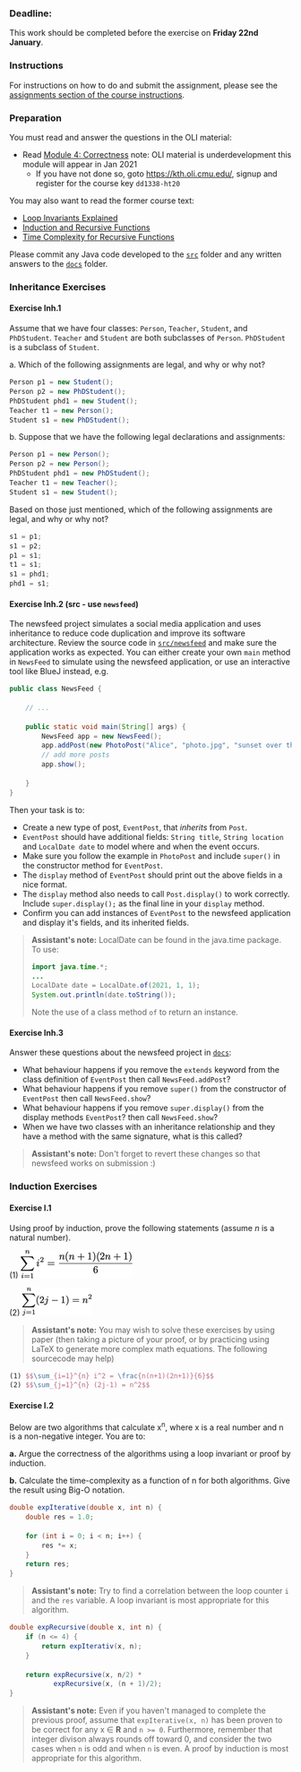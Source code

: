 ### Deadline:
This work should be completed before the exercise on **Friday 22nd January**.

### Instructions
For instructions on how to do and submit the assignment, please see the
[assignments section of the course instructions](https://gits-15.sys.kth.se/inda-20/course-instructions#assignments).

### Preparation
You must read and answer the questions in the OLI material:

- Read [Module 4: Correctness](https://kth.oli.cmu.edu/jcourse/webui/syllabus/module.do?context=d6b30f27ac1f0888043b83b2275e963e) note: OLI material is underdevelopment this module will appear in Jan 2021
  - If you have not done so, goto https://kth.oli.cmu.edu/, signup and register for the course key `dd1338-ht20`

You may also want to read the former course text:

* [Loop Invariants Explained](https://yourbasic.org/algorithms/loop-invariants-explained/)
* [Induction and Recursive Functions](https://yourbasic.org/algorithms/induction-recursive-functions/)
* [Time Complexity for Recursive Functions](https://yourbasic.org/algorithms/time-complexity-recursive-functions/)


Please commit any Java code developed to the [`src`](src) folder and any
written answers to the [`docs`](docs) folder.

### Inheritance Exercises

#### Exercise Inh.1

Assume that we have four classes: `Person`, `Teacher`, `Student`, and
`PhDStudent`. `Teacher` and `Student` are both subclasses of `Person`.
`PhDStudent` is a subclass of `Student`.

a. Which of the following assignments are legal, and why or why not?

```java
Person p1 = new Student();
Person p2 = new PhDStudent();
PhDStudent phd1 = new Student();
Teacher t1 = new Person();
Student s1 = new PhDStudent();
```

b. Suppose that we have the following legal declarations and assignments:

```java
Person p1 = new Person();
Person p2 = new Person();
PhDStudent phd1 = new PhDStudent();
Teacher t1 = new Teacher();
Student s1 = new Student();
```

Based on those just mentioned, which of the following assignments are legal,
and why or why not?

```java
s1 = p1;
s1 = p2;
p1 = s1;
t1 = s1;
s1 = phd1;
phd1 = s1;
```

#### Exercise Inh.2 (src - use `newsfeed`)

The newsfeed project simulates a social media application and uses inheritance to reduce code duplication and improve its software architecture. Review the source code in [`src/newsfeed`](src/newsfeed) and make sure the application works as expected. You can either create your own `main` method in `NewsFeed` to simulate using the newsfeed application, or use an interactive tool like BlueJ instead, e.g.

```Java
public class NewsFeed {

    // ...

    public static void main(String[] args) {
        NewsFeed app = new NewsFeed();
        app.addPost(new PhotoPost("Alice", "photo.jpg", "sunset over the sea"));
        // add more posts
        app.show();

    }
}
```

Then your task is to:

- Create a new type of post, `EventPost`, that _inherits_ from `Post`.
- `EventPost` should have additional fields: `String title`, `String location` and `LocalDate date` to model where and when the event occurs.
- Make sure you follow the example in `PhotoPost` and include `super()` in the constructor method for `EventPost`.
- The `display` method of `EventPost` should print out the above fields in a nice format.
- The `display` method also needs to call `Post.display()` to work correctly. Include `super.display();` as the final line in your `display` method.
- Confirm you can add instances of `EventPost` to the newsfeed application and display it's fields, and its inherited fields.

> **Assistant's note:** LocalDate can be found in the java.time package. To use:
> ```java
> import java.time.*;
> ...
> LocalDate date = LocalDate.of(2021, 1, 1);
> System.out.println(date.toString());
> ```
>
> Note the use of a class method `of` to return an instance.

#### Exercise Inh.3
Answer these questions about the newsfeed project in [`docs`](docs):

- What behaviour happens if you remove the `extends` keyword from the class definition of `EventPost` then call `NewsFeed.addPost`?
- What behaviour happens if you remove `super()` from the constructor of `EventPost` then call `NewsFeed.show`?
- What behaviour happens if you remove `super.display()` from the display methods `EventPost`? then call `NewsFeed.show`?
- When we have two classes with an inheritance relationship and they have a method with the same signature, what is this called?

> **Assistant's note:** Don't forget to revert these changes so that newsfeed works on submission :)

### Induction Exercises

#### Exercise I.1

Using proof by induction, prove the following statements (assume _n_ is a natural number).

(1) ![induction ex 1](img/induction_ex1.png)

(2) ![induction ex 2](img/induction_ex2.png)

> **Assistant's note:** You may wish to solve these exercises by using paper (then taking a picture of your proof, or by practicing using LaTeX to generate more complex math equations. The following sourcecode may help)

```latex
(1) $$\sum_{i=1}^{n} i^2 = \frac{n(n+1)(2n+1)}{6}$$
(2) $$\sum_{j=1}^{n} (2j-1) = n^2$$

```

#### Exercise I.2
Below are two algorithms that calculate x<sup>n</sup>, where x is a real number
and n is a non-negative integer. You are to:

**a.** Argue the correctness of the algorithms using a loop invariant or proof
by induction.

**b.** Calculate the time-complexity as a function of n for both algorithms.
Give the result using Big-O notation.

```java
double expIterative(double x, int n) {
    double res = 1.0;

    for (int i = 0; i < n; i++) {
        res *= x;
    }
    return res;
}
```
> **Assistant's note:** Try to find a correlation between the loop counter `i`
> and the `res` variable. A loop invariant is most appropriate for this
> algorithm.

```java
double expRecursive(double x, int n) {
    if (n <= 4) {
        return expIterativ(x, n);
    }

    return expRecursive(x, n/2) *
           expRecursive(x, (n + 1)/2);
}
```
> **Assistant's note:** Even if you haven't managed to complete the previous
> proof, assume that `expIterative(x, n)` has been proven to be correct for any
> x &#8712; **R** and `n >= 0`. Furthermore, remember that integer divison
> always rounds off toward 0, and consider the two cases when `n` is odd and
> when `n` is even.  A proof by induction is most appropriate for this
> algorithm.
